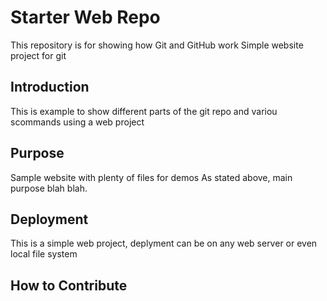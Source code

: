 # Starter Web Repo

This repository is for showing how Git and GitHub work
Simple website project for git

## Introduction

This is example to show different parts of the git repo and variou scommands using a web project

## Purpose

Sample website with plenty of files for demos
As stated above, main purpose blah blah.

## Deployment

This is a simple web project, deplyment can be on any web server or even local file system

## How to Contribute